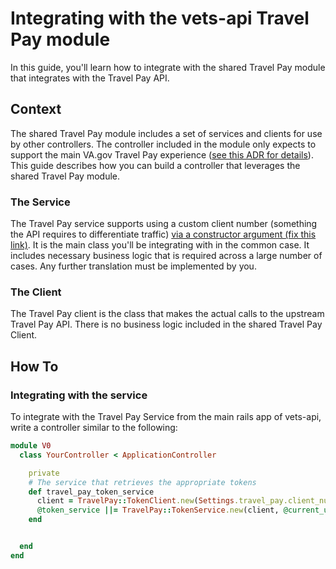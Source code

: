 # Integrating with the vets-api Travel Pay module

In this guide, you'll learn how to integrate with the shared Travel Pay module that integrates with the Travel Pay API. 

## Context
The shared Travel Pay module includes a set of services and clients for use by other controllers. The controller included in the module only expects to support the main VA.gov Travel Pay experience 
([see this ADR for details](https://github.com/department-of-veterans-affairs/va.gov-team/blob/master/products/health-care/beneficiary-travel/adrs/adr1_shared_module_access.md)). This guide describes
how you can build a controller that leverages the shared Travel Pay module.

### The Service
The Travel Pay service supports using a custom client number (something the API requires to differentiate traffic) [via a constructor argument (fix this link)](). It is the main class you'll be
integrating with in the common case. It includes necessary business logic that is required across a large number of cases. Any further translation must be implemented by you.

### The Client
The Travel Pay client is the class that makes the actual calls to the upstream Travel Pay API. There is no business logic included in the shared Travel Pay Client.

## How To

### Integrating with the service
To integrate with the Travel Pay Service from the main rails app of vets-api, write a controller similar to the following:

```ruby
module V0
  class YourController < ApplicationController

    private
    # The service that retrieves the appropriate tokens 
    def travel_pay_token_service
      client = TravelPay::TokenClient.new(Settings.travel_pay.client_number)
      @token_service ||= TravelPay::TokenService.new(client, @current_user)
    end


  end
end
```
